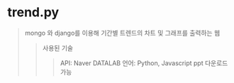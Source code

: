 # trend.py

> mongo 와 django를 이용해 기간별 트렌드의
> 차트 및 그래프를 출력하는 웹
>   > 사용된 기술
>   >   >  API: Naver DATALAB
>   >   >  언어: Python, Javascript
>   >   >  ppt 다운로드 가능
